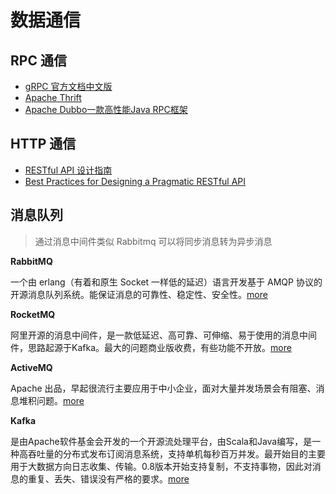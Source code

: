 # 数据通信

## RPC 通信
- [gRPC 官方文档中文版](http://doc.oschina.net/grpc?t=57966)
- [Apache Thrift](http://thrift.apache.org/)
- [Apache Dubbo一款高性能Java RPC框架](http://dubbo.apache.org/zh-cn/index.html)

## HTTP 通信
- [RESTful API 设计指南](http://www.ruanyifeng.com/blog/2014/05/restful_api.html)
- [Best Practices for Designing a Pragmatic RESTful API](https://www.vinaysahni.com/best-practices-for-a-pragmatic-restful-api#versioning)

## 消息队列

> 通过消息中间件类似 Rabbitmq 可以将同步消息转为异步消息

**RabbitMQ**

一个由 erlang（有着和原生 Socket 一样低的延迟）语言开发基于 AMQP 协议的开源消息队列系统。能保证消息的可靠性、稳定性、安全性。[more](microservice/rabbitmq-base.md)

**RocketMQ**

阿里开源的消息中间件，是一款低延迟、高可靠、可伸缩、易于使用的消息中间件，思路起源于Kafka。最大的问题商业版收费，有些功能不开放。[more](https://github.com/apache/rocketmq)

**ActiveMQ**

Apache 出品，早起很流行主要应用于中小企业，面对大量并发场景会有阻塞、消息堆积问题。[more](http://activemq.apache.org/)

**Kafka**

是由Apache软件基金会开发的一个开源流处理平台，由Scala和Java编写，是一种高吞吐量的分布式发布订阅消息系统，支持单机每秒百万并发。最开始目的主要用于大数据方向日志收集、传输。0.8版本开始支持复制，不支持事物，因此对消息的重复、丢失、错误没有严格的要求。[more](http://kafka.apache.org/)